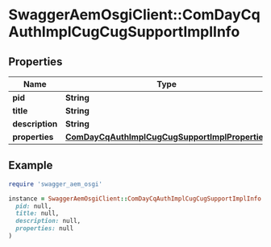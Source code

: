 # SwaggerAemOsgiClient::ComDayCqAuthImplCugCugSupportImplInfo

## Properties

| Name | Type | Description | Notes |
| ---- | ---- | ----------- | ----- |
| **pid** | **String** |  | [optional] |
| **title** | **String** |  | [optional] |
| **description** | **String** |  | [optional] |
| **properties** | [**ComDayCqAuthImplCugCugSupportImplProperties**](ComDayCqAuthImplCugCugSupportImplProperties.md) |  | [optional] |

## Example

```ruby
require 'swagger_aem_osgi'

instance = SwaggerAemOsgiClient::ComDayCqAuthImplCugCugSupportImplInfo.new(
  pid: null,
  title: null,
  description: null,
  properties: null
)
```


